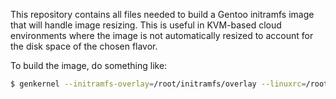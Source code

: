 This repository contains all files needed to build a Gentoo initramfs image that will handle image resizing. This is useful in KVM-based cloud environments where the image is not automatically resized to account for the disk space of the chosen flavor.

To build the image, do something like:

```bash
$ genkernel --initramfs-overlay=/root/initramfs/overlay --linuxrc=/root/initramfs/linuxrc --install initramfs"
```
